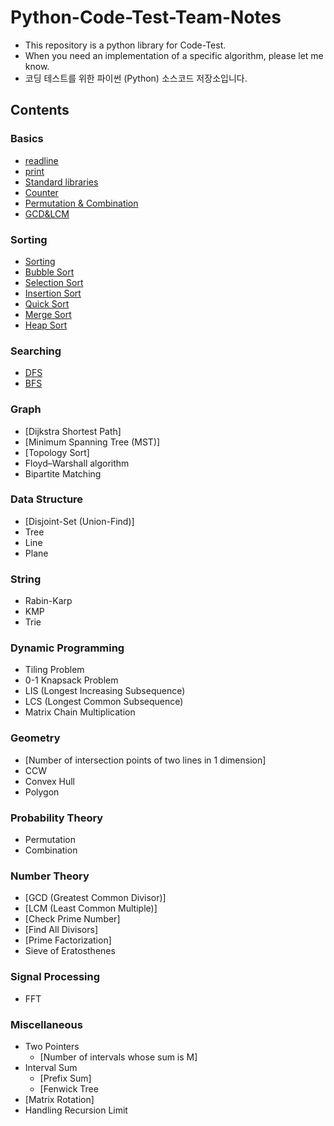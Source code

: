# Python-Code-Test-Team-Notes

* This repository is a python library for Code-Test.
* When you need an implementation of a specific algorithm, please let me know.
* 코딩 테스트를 위한 파이썬 (Python) 소스코드 저장소입니다.

## Contents

### Basics
* [readline](/basics/readline.py)
* [print](/basics/print.py)
* [Standard libraries](/basics/Standard%20libraries.py)
* [Counter](/basics/Counter.py)
* [Permutation & Combination](/basics/Permutation%20&%20Combination.py)
* [GCD&LCM](/basics/GCD&LCM.py)



### Sorting 
* [Sorting](/Sorting/README.md)
* [Bubble Sort](/Sorting/bubble_sort.py)
* [Selection Sort](/Sorting/selection_sort.py)
* [Insertion Sort](/Sorting/insertion_sort.py)
* [Quick Sort](/Sorting/quick_sort.py)
* [Merge Sort](/Sorting/merge_sort.py)
* [Heap Sort](/Sorting/heap_sort.py)

### Searching
* [DFS](/Searching/DFS.py)
* [BFS](/Searching/BFS.py)

  
### Graph


* [Dijkstra Shortest Path]
* [Minimum Spanning Tree (MST)]
* [Topology Sort]
* Floyd–Warshall algorithm
* Bipartite Matching

### Data Structure

* [Disjoint-Set (Union-Find)]
* Tree
* Line
* Plane

### String

* Rabin-Karp
* KMP
* Trie

### Dynamic Programming

* Tiling Problem
* 0-1 Knapsack Problem
* LIS (Longest Increasing Subsequence)
* LCS (Longest Common Subsequence)
* Matrix Chain Multiplication

### Geometry

* [Number of intersection points of two lines in 1 dimension]
* CCW
* Convex Hull
* Polygon

### Probability Theory

* Permutation
* Combination

### Number Theory

* [GCD (Greatest Common Divisor)]
* [LCM (Least Common Multiple)]
* [Check Prime Number]
* [Find All Divisors]
* [Prime Factorization]
* Sieve of Eratosthenes

### Signal Processing

* FFT

### Miscellaneous

* Two Pointers
    * [Number of intervals whose sum is M]
* Interval Sum
    * [Prefix Sum]
    * [Fenwick Tree
* [Matrix Rotation]
* Handling Recursion Limit
